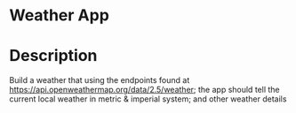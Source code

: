# Weather App

# Description
Build a weather that using the endpoints found at https://api.openweathermap.org/data/2.5/weather; the app should tell the current local weather in metric & imperial system; and other weather details
